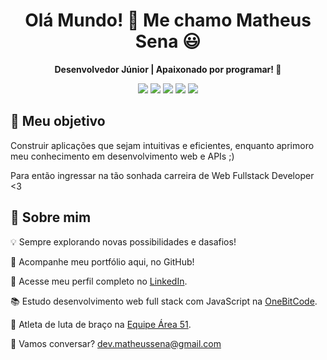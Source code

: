 <h1 align="center">Olá Mundo! 👋 Me chamo Matheus Sena 😃</h1>
<p align="center">
  <b>Desenvolvedor Júnior | Apaixonado por programar! 🚀</b>
</p>

<p align="center">
  <img src="https://img.shields.io/badge/HTML-%23E34F26.svg?style=for-the-badge&logo=html5&logoColor=white" />
  <img src="https://img.shields.io/badge/CSS-%231572B6.svg?style=for-the-badge&logo=css3&logoColor=white" />
  <img src="https://img.shields.io/badge/JavaScript-%23F7DF1E.svg?style=for-the-badge&logo=javascript&logoColor=black" />
  <img src="https://img.shields.io/badge/PHP-%23777BB4.svg?style=for-the-badge&logo=php&logoColor=white" />
  <img src="https://img.shields.io/badge/MySQL-%234479A1.svg?style=for-the-badge&logo=mysql&logoColor=white" />
</p>

## 🎯 Meu objetivo  
Construir aplicações que sejam intuitivas e eficientes, enquanto aprimoro meu conhecimento em desenvolvimento web e APIs ;)

Para então ingressar na tão sonhada carreira de Web Fullstack Developer <3

## 🚀 Sobre mim  

💡 Sempre explorando novas possibilidades e dasafios!

💼 Acompanhe meu portfólio aqui, no GitHub!

🔗 Acesse meu perfil completo no [LinkedIn](https://www.linkedin.com/in/matheussena21/).

📚 Estudo desenvolvimento web full stack com JavaScript na [OneBitCode](https://onebitcode.com/).

💪 Atleta de luta de braço na [Equipe Área 51](https://www.instagram.com/area51.equipe/).

📩 Vamos conversar? [dev.matheussena@gmail.com](mailto:dev.matheussena@gmail.com)  
